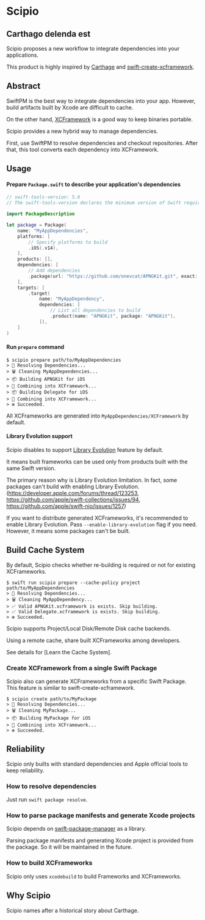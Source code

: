 # Scipio

## Carthago delenda est

Scipio proposes a new workflow to integrate dependencies into your applications.

This product is highly inspired by [Carthage](https://github.com/Carthage/Carthage) and [swift-create-xcframework](https://github.com/unsignedapps/swift-create-xcframework).

## Abstract

SwiftPM is the best way to integrate dependencies into your app.
However, build artifacts built by Xcode are difficult to cache.

On the other hand, [XCFramework](https://developer.apple.com/videos/play/wwdc2019/416/) is a good way to keep binaries portable.

Scipio provides a new hybrid way to manage dependencies.

First, use SwiftPM to resolve dependencies and checkout repositories. After that, this tool converts each dependency into XCFramework.

## Usage

#### Prepare `Package.swift` to describe your application's dependencies

```swift
// swift-tools-version: 5.6
// The swift-tools-version declares the minimum version of Swift required to build this package.

import PackageDescription

let package = Package(
    name: "MyAppDependencies",
    platforms: [
        // Specify platforms to build
        .iOS(.v14),
    ],
    products: [],
    dependencies: [
        // Add dependencies
        .package(url: "https://github.com/onevcat/APNGKit.git", exact: "2.2.1"),
    ],
    targets: [
        .target(
            name: "MyAppDependency",
            dependencies: [
                // List all dependencies to build
                .product(name: "APNGKit", package: "APNGKit"),
            ]),
    ]
)

```

#### Run `prepare` command

```
$ scipio prepare path/to/MyAppDependencies
> 🔁 Resolving Dependencies...
> 🗑️ Cleaning MyAppDependencies...
> 📦 Building APNGKit for iOS
> 🚀 Combining into XCFramework...
> 📦 Building Delegate for iOS
> 🚀 Combining into XCFramework...
> ❇️ Succeeded.
```

All XCFrameworks are generated into `MyAppDependencies/XCFramework` by default.

#### Library Evolution support

Scipio disables to support [Library Evolution](https://www.swift.org/blog/library-evolution/) feature by default.

It means built frameworks can be used only from products built with the same Swift version.

The primary reason why is Library Evolution limitation. 
In fact, some packages can't build with enabling Library Evolution. (https://developer.apple.com/forums/thread/123253, https://github.com/apple/swift-collections/issues/94, https://github.com/apple/swift-nio/issues/1257)

If you want to distribute generated XCFrameworks, it's recommended to enable Library Evolution. Pass `--enable-library-evolution` flag if you need.
However, it means some packages can't be built.

## Build Cache System

By default, Scipio checks whether re-building is required or not for existing XCFrameworks.

```
$ swift run scipio prepare --cache-policy project path/to/MyAppDependencies
> 🔁 Resolving Dependencies...
> 🗑️ Cleaning MyAppDependency...
> ✅ Valid APNGKit.xcframework is exists. Skip building.
> ✅ Valid Delegate.xcframework is exists. Skip building.
> ❇️ Succeeded.
```

Scipio supports Project/Local Disk/Remote Disk cache backends.

Using a remote cache, share built XCFrameworks among developers.

See details for [Learn the Cache System].

### Create XCFramework from a single Swift Package

Scipio also can generate XCFrameworks from a specific Swift Package. This feature is similar to swift-create-xcframework.

```
$ scipio create path/to/MyPackage
> 🔁 Resolving Dependencies...
> 🗑️ Cleaning MyPackage...
> 📦 Building MyPackage for iOS
> 🚀 Combining into XCFramework...
> ❇️ Succeeded.
```

## Reliability

Scipio only builts with standard dependencies and Apple official tools to keep reliability.

### How to resolve dependencies

Just run `swift package resolve`.

### How to parse package manifests and generate Xcode projects

Scipio depends on [swift-package-manager](https://github.com/apple/swift-package-manager) as a library.

Parsing package manifests and generating Xcode project is provided from the package. So it will be maintained in the future.

### How to build XCFrameworks

Scipio only uses `xcodebuild` to build Frameworks and XCFrameworks.

## Why Scipio

Scipio names after a historical story about Carthage.

